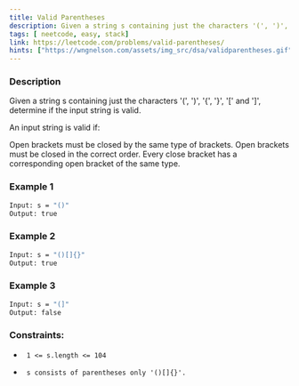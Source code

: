 ```yaml
---
title: Valid Parentheses
description: Given a string s containing just the characters '(', ')', '{', '}', '[' and ']', determine if the input string is valid.
tags: [ neetcode, easy, stack]
link: https://leetcode.com/problems/valid-parentheses/
hints: ["https://wngnelson.com/assets/img_src/dsa/validparentheses.gif"]
---
```


### Description

Given a string s containing just the characters '(', ')', '{', '}', '[' and ']', determine if the input string is valid.

An input string is valid if:

Open brackets must be closed by the same type of brackets.
Open brackets must be closed in the correct order.
Every close bracket has a corresponding open bracket of the same type.


### Example 1
```bash
Input: s = "()"
Output: true
```

### Example 2
```bash
Input: s = "()[]{}"
Output: true
```

### Example 3
```bash
Input: s = "(]"
Output: false
```

### Constraints:

-      1 <= s.length <= 104     
-      s consists of parentheses only '()[]{}'. 